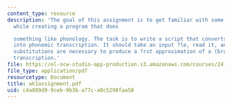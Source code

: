 ```yaml
---
content_type: resource
description: 'The goal of this assignment is to get familiar with some Perl syntax,
  while creating a program that does

  something like phonology. The task is to write a script that converts Italian orthography
  into phonemic transcription. It should take an input ?le, read it, and perform whatever
  substitutions are necessary to produce a ?rst approximation of a (broad) phonemic
  transcription.'
file: https://ol-ocw-studio-app-production.s3.amazonaws.com/courses/24-964-topics-in-phonology-fall-2004/c4a889d99ceb9b3ba77ca0c5298faa58_wk1assignment.pdf
file_type: application/pdf
resourcetype: Document
title: wk1assignment.pdf
uid: c4a889d9-9ceb-9b3b-a77c-a0c5298faa58
---
```

